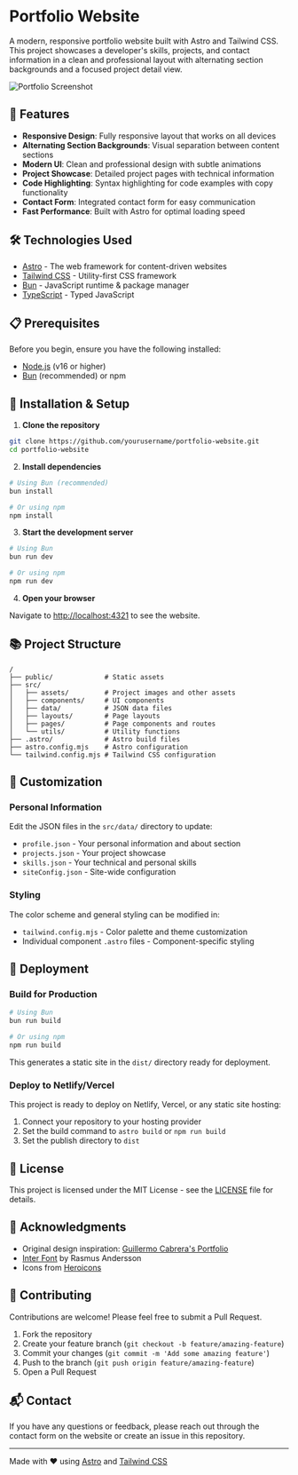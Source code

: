 # Portfolio Website

A modern, responsive portfolio website built with Astro and Tailwind CSS. This project showcases a developer's skills, projects, and contact information in a clean and professional layout with alternating section backgrounds and a focused project detail view.

![Portfolio Screenshot](https://example.com/screenshot.jpg)

## 🚀 Features

- **Responsive Design**: Fully responsive layout that works on all devices
- **Alternating Section Backgrounds**: Visual separation between content sections
- **Modern UI**: Clean and professional design with subtle animations
- **Project Showcase**: Detailed project pages with technical information
- **Code Highlighting**: Syntax highlighting for code examples with copy functionality
- **Contact Form**: Integrated contact form for easy communication
- **Fast Performance**: Built with Astro for optimal loading speed

## 🛠️ Technologies Used

- [Astro](https://astro.build/) - The web framework for content-driven websites
- [Tailwind CSS](https://tailwindcss.com/) - Utility-first CSS framework
- [Bun](https://bun.sh/) - JavaScript runtime & package manager
- [TypeScript](https://www.typescriptlang.org/) - Typed JavaScript

## 📋 Prerequisites

Before you begin, ensure you have the following installed:
- [Node.js](https://nodejs.org/) (v16 or higher)
- [Bun](https://bun.sh/) (recommended) or npm

## 🔧 Installation & Setup

1. **Clone the repository**

```bash
git clone https://github.com/yourusername/portfolio-website.git
cd portfolio-website
```

2. **Install dependencies**

```bash
# Using Bun (recommended)
bun install

# Or using npm
npm install
```

3. **Start the development server**

```bash
# Using Bun
bun run dev

# Or using npm
npm run dev
```

4. **Open your browser**

Navigate to [http://localhost:4321](http://localhost:4321) to see the website.

## 📚 Project Structure

```
/
├── public/             # Static assets
├── src/
│   ├── assets/         # Project images and other assets
│   ├── components/     # UI components
│   ├── data/           # JSON data files
│   ├── layouts/        # Page layouts
│   ├── pages/          # Page components and routes
│   └── utils/          # Utility functions
├── .astro/             # Astro build files
├── astro.config.mjs    # Astro configuration
└── tailwind.config.mjs # Tailwind CSS configuration
```

## 🧩 Customization

### Personal Information

Edit the JSON files in the `src/data/` directory to update:

- `profile.json` - Your personal information and about section
- `projects.json` - Your project showcase 
- `skills.json` - Your technical and personal skills
- `siteConfig.json` - Site-wide configuration

### Styling

The color scheme and general styling can be modified in:

- `tailwind.config.mjs` - Color palette and theme customization
- Individual component `.astro` files - Component-specific styling

## 🚢 Deployment

### Build for Production

```bash
# Using Bun
bun run build

# Or using npm
npm run build
```

This generates a static site in the `dist/` directory ready for deployment.

### Deploy to Netlify/Vercel

This project is ready to deploy on Netlify, Vercel, or any static site hosting:

1. Connect your repository to your hosting provider
2. Set the build command to `astro build` or `npm run build`
3. Set the publish directory to `dist`

## 📄 License

This project is licensed under the MIT License - see the [LICENSE](LICENSE) file for details.

## 🙏 Acknowledgments

- Original design inspiration: [Guillermo Cabrera's Portfolio](https://portfolio-guillermo-cabrera.vercel.app/)
- [Inter Font](https://fonts.google.com/specimen/Inter) by Rasmus Andersson
- Icons from [Heroicons](https://heroicons.com/)

## 🤝 Contributing

Contributions are welcome! Please feel free to submit a Pull Request.

1. Fork the repository
2. Create your feature branch (`git checkout -b feature/amazing-feature`)
3. Commit your changes (`git commit -m 'Add some amazing feature'`)
4. Push to the branch (`git push origin feature/amazing-feature`)
5. Open a Pull Request

## 📬 Contact

If you have any questions or feedback, please reach out through the contact form on the website or create an issue in this repository.

---

Made with ❤️ using [Astro](https://astro.build) and [Tailwind CSS](https://tailwindcss.com)